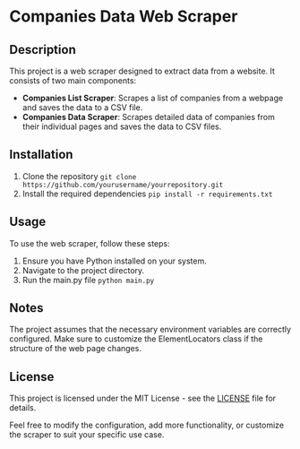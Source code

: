 # Companies Data Web Scraper

## Description

This project is a web scraper designed to extract data from a website. It consists of two main components:

-   **Companies List Scraper**: Scrapes a list of companies from a webpage and saves the data to a CSV file.
-   **Companies Data Scraper**: Scrapes detailed data of companies from their individual pages and saves the data to CSV files.

## Installation

1. Clone the repository `git clone https://github.com/yourusername/yourrepository.git`
2. Install the required dependencies `pip install -r requirements.txt`

## Usage

To use the web scraper, follow these steps:

1. Ensure you have Python installed on your system.
2. Navigate to the project directory.
3. Run the main.py file `python main.py`

## Notes

The project assumes that the necessary environment variables are correctly configured.
Make sure to customize the ElementLocators class if the structure of the web page changes.

## License

This project is licensed under the MIT License - see the [LICENSE](LICENSE) file for details.

Feel free to modify the configuration, add more functionality, or customize the scraper to suit your specific use case.
